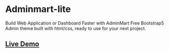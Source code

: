 # Adminmart-lite
Build Web Application or Dashboard Faster with AdminMart Free Bootstrap5 Admin theme built with html/css, ready to use for your next project.
<h2><a href="https://demos.adminmart.com/free/bootstrap/freedash-lite/src/html/index.html" >Live Demo</a></h2>
